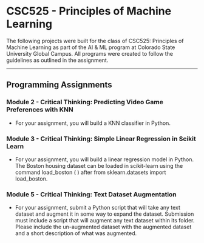 # CSC525 - Principles of Machine Learning
The following projects were built for the class of CSC525: Principles of Machine Learning as part of the AI & ML program at Colorado State University Global Campus. All programs were created to follow the guidelines as outlined in the assignment.

___
<!--When doing relative paths, if a file or dir name has a space, use %20 in place of the space-->
## Programming Assignments
### Module 2 - Critical Thinking: Predicting Video Game Preferences with KNN
- For your assignment, you will build a KNN classifier in Python.
### Module 3 - Critical Thinking: Simple Linear Regression in Scikit Learn
- For your assignment, you will build a linear regression model in Python. The Boston housing dataset can be loaded in scikit-learn using the command load_boston ( ) after from sklearn.datasets import load_boston.
### Module 5 - Critical Thinking: Text Dataset Augmentation
- For your assignment, submit a Python script that will take any text dataset and augment it in some way to expand the dataset. Submission must include a script that will augment any text dataset within its folder. Please include the un-augmented dataset with the augmented dataset and a short description of what was augmented.